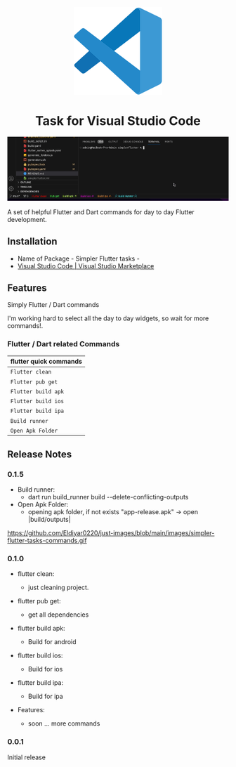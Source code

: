 <div align="center">
  <a href="https://marketplace.visualstudio.com/items?itemName=Eldiyar-Dev.simpler-flutter-tasks">
    <img src="./images/vscode.png"/>
  </a>

  <h1>Task for Visual Studio Code</h1>
</div>


![simpler-flutter-tasks-commands](./images/simpler-flutter-tasks-commands.gif)

A set of helpful Flutter and Dart commands for day to day Flutter development.

## Installation

- Name of Package - Simpler Flutter tasks -
- [Visual Studio Code | Visual Studio Marketplace](https://marketplace.visualstudio.com/items?itemName=Eldiyar-Dev.simpler-flutter-tasks)


## Features

Simply Flutter / Dart commands

I'm working hard to select all the day to day widgets, so wait for more commands!.

### Flutter / Dart related Commands

| flutter quick commands   |
| ------------------------------------ |
| `Flutter clean`                      |
| `Flutter pub get`                    |
| `Flutter build apk`                  |
| `Flutter build ios`                  |
| `Flutter build ipa`                  |
| `Build runner`                       |
| `Open Apk Folder`                    |

## Release Notes

### 0.1.5

- Build runner:
  - dart run build_runner build --delete-conflicting-outputs
- Open Apk Folder:
  - opening apk folder, if not exists "app-release.apk" -> open |build/outputs|

https://github.com/Eldiyar0220/just-images/blob/main/images/simpler-flutter-tasks-commands.gif
### 0.1.0

- flutter clean:
  - just cleaning project.
- flutter pub get:
  - get all dependencies 
- flutter build apk:
  - Build for android
- flutter build ios:
  - Build for ios
- flutter build ipa:
  - Build for ipa

- Features:
  - soon ... more commands

### 0.0.1

Initial release
